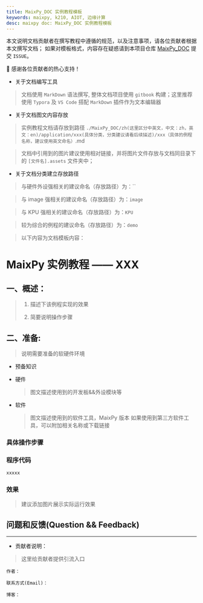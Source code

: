 ```yaml
---
title: MaixPy_DOC 实例教程模板
keywords: maixpy, k210, AIOT, 边缘计算
desc: maixpy doc: MaixPy_DOC 实例教程模板
---
```




本文说明文档贡献者在撰写教程中遵循的规范，以及注意事项，请各位贡献者根据本文撰写文档；
如果对模板格式，内容存在疑惑请到本项目仓库 [MaixPy_DOC](https://github.com/sipeed/MaixPy_DOC) 提交 `ISSUE`。

🙇‍ 感谢各位贡献者的热心支持！


- 关于文档编写工具

> 文档使用 `MarkDown` 语法撰写, 整体文档项目使用 `gitbook` 构建；这里推荐使用 `Typora` 及 `VS Code` 搭配 `MarkDown` 插件作为文本编辑器

- 关于文档图文内容存放

> 实例教程文档请存放到路径 `./MaixPy_DOC/zh(这里区分中英文，中文：zh，英文：en)/application/xxx(具体分类，分类建议请看后续描述)/xxx（具体的例程名称，建议使用英文命名）`.md

> 文档中引用到的图片建议使用相对链接，并将图片文件存放与文档同目录下的 `[文件名].assets` 文件夹中；

- 关于文档分类建立存放路径

> 与硬件外设强相关的建议命名（存放路径）为：``

> 与 image 强相关的建议命名（存放路径）为：`image`

> 与 KPU 强相关的建议命名（存放路径）为：`KPU`

> 较为综合的例程的建议命名（存放路径）为：`demo`



> 以下内容为文档模板内容：


# MaixPy 实例教程 —— XXX

## 一、概述：

> 1. 描述下该例程实现的效果
>
> 2. 简要说明操作步骤
>


## 二、准备:

> 说明需要准备的软硬件环境

- 预备知识

- 硬件

    > 图文描述使用到的开发板&&外设模块等

- 软件

    > 图文描述使用到的软件工具，MaixPy 版本
    > 如果使用到第三方软件工具，可以附加相关名称或下载链接

### 具体操作步骤


### 程序代码

```python
xxxxx
```


### 效果

> 建议添加图片展示实际运行效果

## 问题和反馈(Question && Feedback)


-----

- 贡献者说明：

> 这里给贡献者提供引流入口

    作者：

    联系方式(Email)：

    博客：
